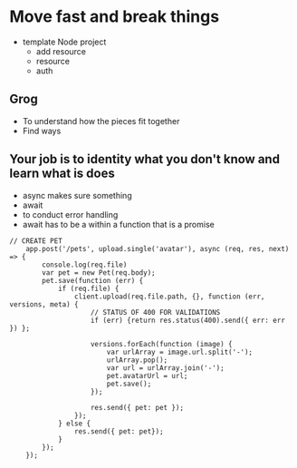 # Move fast and break things
- template Node project
    - add resource
    - resource
    - auth

## Grog
- To understand how the pieces fit together
- Find ways

## Your job is to identity what you don't know and learn what is does
- async makes sure something
- await
- to conduct error handling
- await has to be a within a function that is a promise
```
// CREATE PET
    app.post('/pets', upload.single('avatar'), async (req, res, next) => {
        console.log(req.file)
        var pet = new Pet(req.body);
        pet.save(function (err) {
            if (req.file) {
                client.upload(req.file.path, {}, function (err, versions, meta) {
                    // STATUS OF 400 FOR VALIDATIONS
                    if (err) {return res.status(400).send({ err: err }) };

                    versions.forEach(function (image) {
                        var urlArray = image.url.split('-');
                        urlArray.pop();
                        var url = urlArray.join('-');
                        pet.avatarUrl = url;
                        pet.save();
                    });

                    res.send({ pet: pet });
                });
            } else {
                res.send({ pet: pet});
            }
        });
    });
```
